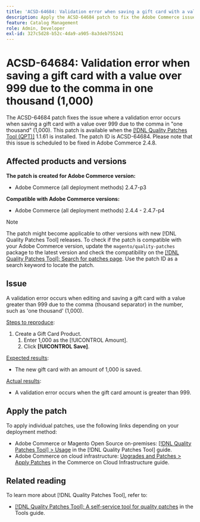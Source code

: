 ```yaml
---
title: 'ACSD-64684: Validation error when saving a gift card with a value over 999 due to the comma in one thousand (1,000)'
description: Apply the ACSD-64684 patch to fix the Adobe Commerce issue where a validation error occurs when saving a gift card with a value over 999 due to the comma in "one thousand" (1,000).
feature: Catalog Management
role: Admin, Developer
exl-id: 327c5d28-b52c-4da9-a905-8a3deb755241
---
```

# ACSD-64684: Validation error when saving a gift card with a value over 999 due to the comma in one thousand (1,000)

The ACSD-64684 patch fixes the issue where a validation error occurs when saving a gift card with a value over 999 due to the comma in "one thousand" (1,000). This patch is available when the [[!DNL Quality Patches Tool (QPT)]](/help/tools/quality-patches-tool/quality-patches-tool-to-self-serve-quality-patches.md) 1.1.61 is installed. The patch ID is ACSD-64684. Please note that this issue is scheduled to be fixed in Adobe Commerce 2.4.8.

## Affected products and versions

**The patch is created for Adobe Commerce version:**

* Adobe Commerce (all deployment methods) 2.4.7-p3

**Compatible with Adobe Commerce versions:**

* Adobe Commerce (all deployment methods) 2.4.4 - 2.4.7-p4

>[!NOTE]
>
>The patch might become applicable to other versions with new [!DNL Quality Patches Tool] releases. To check if the patch is compatible with your Adobe Commerce version, update the `magento/quality-patches` package to the latest version and check the compatibility on the [[!DNL Quality Patches Tool]: Search for patches page](https://experienceleague.adobe.com/tools/commerce-quality-patches/index.html). Use the patch ID as a search keyword to locate the patch.

## Issue

A validation error occurs when editing and saving a gift card with a value greater than 999 due to the comma (thousand separator) in the number, such as 'one thousand' (1,000).

<u>Steps to reproduce</u>:

1. Create a Gift Card Product.
    1. Enter 1,000 as the [!UICONTROL Amount].
    1. Click **[!UICONTROL Save]**.

<u>Expected results</u>:

* The new gift card with an amount of 1,000 is saved.

<u>Actual results</u>:

* A validation error occurs when the gift card amount is greater than 999.

## Apply the patch

To apply individual patches, use the following links depending on your deployment method:

* Adobe Commerce or Magento Open Source on-premises: [[!DNL Quality Patches Tool] > Usage](/help/tools/quality-patches-tool/usage.md) in the [!DNL Quality Patches Tool] guide.
* Adobe Commerce on cloud infrastructure: [Upgrades and Patches > Apply Patches](https://experienceleague.adobe.com/docs/commerce-cloud-service/user-guide/develop/upgrade/apply-patches.html) in the Commerce on Cloud Infrastructure guide.

## Related reading

To learn more about [!DNL Quality Patches Tool], refer to:

* [[!DNL Quality Patches Tool]: A self-service tool for quality patches](/help/tools/quality-patches-tool/quality-patches-tool-to-self-serve-quality-patches.md) in the Tools guide.
